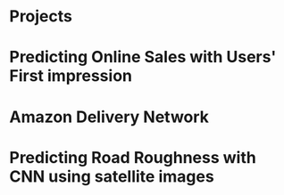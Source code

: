 # Projects

# Predicting Online Sales with Users' First impression

# Amazon Delivery Network

# Predicting Road Roughness with CNN using satellite images
